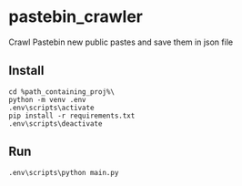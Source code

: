 # pastebin_crawler
Crawl Pastebin new public pastes and save them in json file


## Install
```
cd %path_containing_proj%\
python -m venv .env
.env\scripts\activate
pip install -r requirements.txt
.env\scripts\deactivate
```


## Run
```
.env\scripts\python main.py
```
